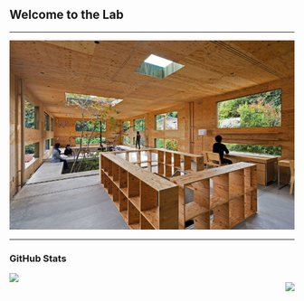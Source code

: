 ## Welcome to the Lab
---

<img src="LandingPage3.jpg"/>


---
### GitHub Stats
<div>
<img align="left" width="500" src="https://github-readme-stats.vercel.app/api?username=chrisAXZA&count_private=true&title_color=FD9047&icon_color=FD9047&text_color=0C2233&show_icons=true&custom_title=My+GitHub+Stats" />
<img align="right" src="https://github-readme-stats.vercel.app/api/top-langs/?username=chrisAXZA&langs_count=10&layout=compact"/>
<div/>

<!--

### Hi there 👋
**chrisAXZA/chrisAXZA** is a ✨ _special_ ✨ repository because its `README.md` (this file) appears on your GitHub profile.

Here are some ideas to get you started:

- 🔭 I’m currently working on ...
- 🌱 I’m currently learning ...
- 👯 I’m looking to collaborate on ...
- 🤔 I’m looking for help with ...
- 💬 Ask me about ...
- 📫 How to reach me: ...
- 😄 Pronouns: ...
- ⚡ Fun fact: ...
-->
